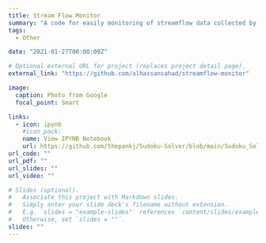 ```yaml
---
title: Stream Flow Monitor
summary: "A code for easily monitoring of streamflow data collected by USGS. All that is needed is the gage number and historical streamflow can be visualized. Streamflow is the amount of water flowing through a given point of water per unit time. It is a major hydrological variable that is measured in hydrologic modeling. streamflow gives a rough idea about the quantity of water resources in a given watershed"
tags:
  - Other

date: "2021-01-27T00:00:00Z"

# Optional external URL for project (replaces project detail page).
external_link: "https://github.com/alhassansahad/streamflow-monitor"

image:
  caption: Photo from Google
  focal_point: Smart

links:
  - icon: ipynb
    #icon_pack:
    name: View IPYNB Notebook
    url: https://github.com/thepankj/Sudoku-Solver/blob/main/Sudoku_Solver.ipynb
url_code: ""
url_pdf: ""
url_slides: ""
url_video: ""

# Slides (optional).
#   Associate this project with Markdown slides.
#   Simply enter your slide deck's filename without extension.
#   E.g. `slides = "example-slides"` references `content/slides/example-slides.md`.
#   Otherwise, set `slides = ""`.
slides: ""
---
```

